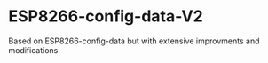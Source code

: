 # ESP8266-config-data-V2
Based on ESP8266-config-data but with extensive improvments and modifications.
